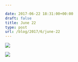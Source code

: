 ```yaml
---

date: 2017-06-22 18:31:00+00:00
draft: false
title: June 22
type: post
url: /blog/2017/6/june-22
---
```




  
   ![](/images/2017-06-22-20176june-22/IMG_1443.jpg)

  

  
   ![](/images/2017-06-22-20176june-22/IMG_1444.jpg)

  


